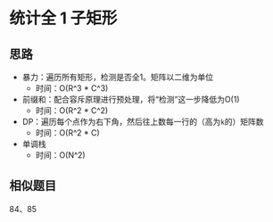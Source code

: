 # 统计全 1 子矩形

## 思路

- 暴力：遍历所有矩形，检测是否全1。矩阵以二维为单位
  - 时间：O(R^3 * C^3)
- 前缀和：配合容斥原理进行预处理，将“检测”这一步降低为O(1)
  - 时间：O(R^2 * C^2)
- DP：遍历每个点作为右下角，然后往上数每一行的（高为`k`的）矩阵数
  - 时间：O(R^2 * C)
- 单调栈
  - 时间：O(N^2)

## 相似题目

84、85
